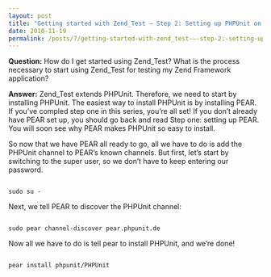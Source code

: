 ```yaml
---
layout: post
title: "Getting started with Zend_Test – Step 2: Setting up PHPUnit on Mac OS X 10.5 (Leopard)"
date: 2010-11-19
permalink: /posts/7/getting-started-with-zend_test-–-step-2:-setting-up-phpunit-on-mac-os-x-10.5-(leopard)
---
```

**Question:** How do I get started using Zend_Test? What is the process necessary to start using Zend_Test for testing my Zend Framework application?

**Answer:** Zend_Test extends PHPUnit. Therefore, we need to start by installing PHPUnit. The easiest way to install PHPUnit is by installing PEAR. If you’ve compled step one in this series, you’re all set! If you don’t already have PEAR set up, you should go back and read Step one: setting up PEAR. You will soon see why PEAR makes PHPUnit so easy to install.

So now that we have PEAR all ready to go, all we have to do is add the PHPUnit channel to PEAR’s known channels. But first, let’s start by switching to the super user, so we don’t have to keep entering our password.

<code>
sudo su -
</code>

Next, we tell PEAR to discover the PHPUnit channel:

<code>
sudo pear channel-discover pear.phpunit.de
</code>

Now all we have to do is tell pear to install PHPUnit, and we’re done!

<code>
pear install phpunit/PHPUnit
</code>
